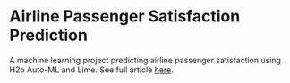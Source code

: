 # Airline Passenger Satisfaction Prediction
A machine learning project predicting airline passenger satisfaction using H2o Auto-ML and Lime. See full article [here](https://rpubs.com/LucasO/811096).
